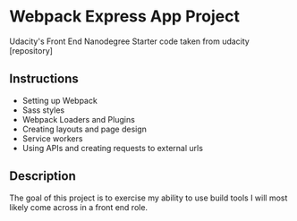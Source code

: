 # Webpack Express App Project
Udacity's Front End Nanodegree
Starter code taken from udacity [repository]

## Instructions

- Setting up Webpack
- Sass styles
- Webpack Loaders and Plugins
- Creating layouts and page design
- Service workers
- Using APIs and creating requests to external urls

## Description

The goal of this project is to exercise my ability to use build tools I  will most likely come across in a front end role.

